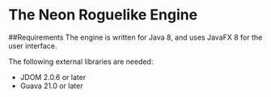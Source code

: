 # The Neon Roguelike Engine

##Requirements
The engine is written for Java 8, and uses JavaFX 8 for the user interface. 

The following external libraries are needed:
* JDOM 2.0.6 or later
* Guava 21.0 or later